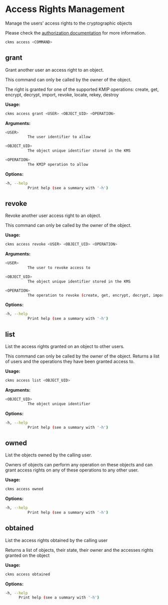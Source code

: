 # Access Rights Management

Manage the users' access rights to the cryptographic objects

Please check the [authorization documentation](../authorization.md) for more information.

```sh
ckms access <COMMAND>
```

## grant

Grant another user an access right to an object.

This command can only be called by the owner of the object.

The right is granted for one of the supported KMIP operations: create, get, encrypt, decrypt, import, revoke, locate, rekey, destroy

**Usage:**

```sh
ckms access grant <USER> <OBJECT_UID> <OPERATION>
```

**Arguments:**

```sh
<USER>
          The user identifier to allow

<OBJECT_UID>
          The object unique identifier stored in the KMS

<OPERATION>
          The KMIP operation to allow
```

**Options:**

```sh
-h, --help
          Print help (see a summary with '-h')
```

## revoke

Revoke another user access right to an object.

This command can only be called by the owner of the object.

**Usage:**

```sh
ckms access revoke <USER> <OBJECT_UID> <OPERATION>
```

**Arguments:**

```sh
<USER>
          The user to revoke access to

<OBJECT_UID>
          The object unique identifier stored in the KMS

<OPERATION>
          The operation to revoke (create, get, encrypt, decrypt, import, revoke, locate, rekey, destroy)
```

**Options:**

```sh
-h, --help
          Print help (see a summary with '-h')
```

## list

List the access rights granted on an object to other users.

This command can only be called by the owner of the object. Returns a list of users and the operations they have been granted access to.

**Usage:**

```sh
ckms access list <OBJECT_UID>
```

**Arguments:**

```sh
<OBJECT_UID>
          The object unique identifier
```

**Options:**

```sh
-h, --help
          Print help (see a summary with '-h')
```

## owned

List the objects owned by the calling user.

Owners of objects can perform any operation on these objects and can grant access rights on any of these operations to any other user.

**Usage:**

```sh
ckms access owned
```

**Options:**

```sh
-h, --help
          Print help (see a summary with '-h')
```

## obtained

List the access rights obtained by the calling user

Returns a list of objects, their state, their owner and the accesses rights granted on the object

**Usage:**

```sh
ckms access obtained
```

**Options:**

```sh
-h, --help
      Print help (see a summary with '-h')
```
